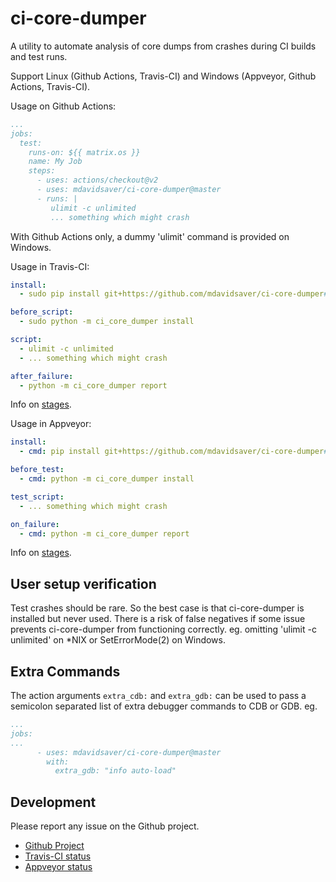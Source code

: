 ci-core-dumper
==============

A utility to automate analysis of core dumps from crashes during CI builds and test runs.

Support Linux (Github Actions, Travis-CI) and Windows (Appveyor, Github Actions, Travis-CI).

Usage on Github Actions:

```yaml
...
jobs:
  test:
    runs-on: ${{ matrix.os }}
    name: My Job
    steps:
      - uses: actions/checkout@v2
      - uses: mdavidsaver/ci-core-dumper@master
      - runs: |
         ulimit -c unlimited
         ... something which might crash
```

With Github Actions only, a dummy 'ulimit' command is provided on Windows.

Usage in Travis-CI:

```yaml
install:
  - sudo pip install git+https://github.com/mdavidsaver/ci-core-dumper#egg=ci-core-dumper

before_script:
  - sudo python -m ci_core_dumper install

script:
  - ulimit -c unlimited
  - ... something which might crash

after_failure:
  - python -m ci_core_dumper report
```

Info on [stages](https://docs.travis-ci.com/user/job-lifecycle/#the-job-lifecycle).

Usage in Appveyor:

```yaml
install:
  - cmd: pip install git+https://github.com/mdavidsaver/ci-core-dumper#egg=ci-core-dumper

before_test:
  - cmd: python -m ci_core_dumper install

test_script:
  - ... something which might crash

on_failure:
  - cmd: python -m ci_core_dumper report
```

Info on [stages](https://www.appveyor.com/docs/build-configuration/#build-pipeline).

User setup verification
-----------------------

Test crashes should be rare.
So the best case is that ci-core-dumper is installed but never used.
There is a risk of false negatives if some issue prevents ci-core-dumper from functioning correctly.
eg. omitting 'ulimit -c unlimited' on *NIX or SetErrorMode(2) on Windows.

Extra Commands
--------------

The action arguments `extra_cdb:` and `extra_gdb:` can be used to pass
a semicolon separated list of extra debugger commands to CDB or GDB.  eg.

```yaml
...
jobs:
...
      - uses: mdavidsaver/ci-core-dumper@master
        with:
          extra_gdb: "info auto-load"
```


Development
-----------

Please report any issue on the Github project.

* [Github Project](https://github.com/mdavidsaver/ci-core-dumper)
* [Travis-CI status](https://travis-ci.org/github/mdavidsaver/ci-core-dumper)
* [Appveyor status](https://ci.appveyor.com/project/mdavidsaver/ci-core-dumper)

